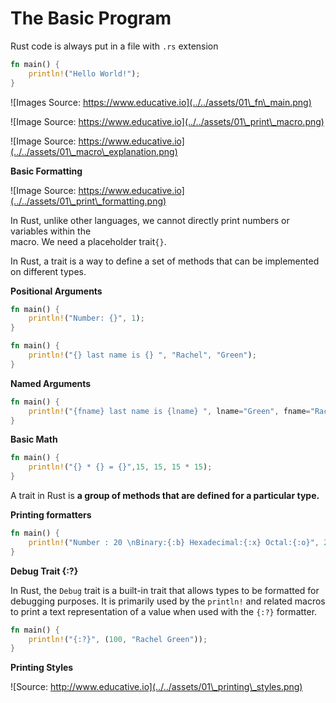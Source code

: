 # The Basic Program

Rust code is always put in a file with `.rs` extension

```rust
fn main() {
    println!("Hello World!");
}
```

![Images Source: https://www.educative.io](../../assets/01\_fn\_main.png)

![Image Source: https://www.educative.io](../../assets/01\_print\_macro.png)

![Image Source: https://www.educative.io](../../assets/01\_macro\_explanation.png)


**Basic Formatting**

![Image Source: https://www.educative.io](../../assets/01\_print\_formatting.png)



In Rust, unlike other languages, we cannot directly print numbers or variables within the \
&#x20;macro. We need a placeholder  trait`{}`.

In Rust, a trait is a way to define a set of methods that can be implemented on different types.

**Positional Arguments**

```rust
fn main() {
    println!("Number: {}", 1);
}
```

```rust
fn main() {
    println!("{} last name is {} ", "Rachel", "Green");
}
```

**Named Arguments**

```rust
fn main() {
    println!("{fname} last name is {lname} ", lname="Green", fname="Rachel");
}
```

**Basic Math**

```rust
fn main() {
    println!("{} * {} = {}",15, 15, 15 * 15);
}
```

A trait in Rust is **a group of methods that are defined for a particular type.**

**Printing formatters**

```rust
fn main() {
    println!("Number : 20 \nBinary:{:b} Hexadecimal:{:x} Octal:{:o}", 20, 20, 20);
}
```

**Debug Trait {:?}**

In Rust, the `Debug` trait is a built-in trait that allows types to be formatted for debugging purposes. It is primarily used by the `println!` and related macros to print a text representation of a value when used with the `{:?}` formatter.

```rust
fn main() {
    println!("{:?}", (100, "Rachel Green"));
}
```

**Printing Styles**

![Source: http://www.educative.io](../../assets/01\_printing\_styles.png)

